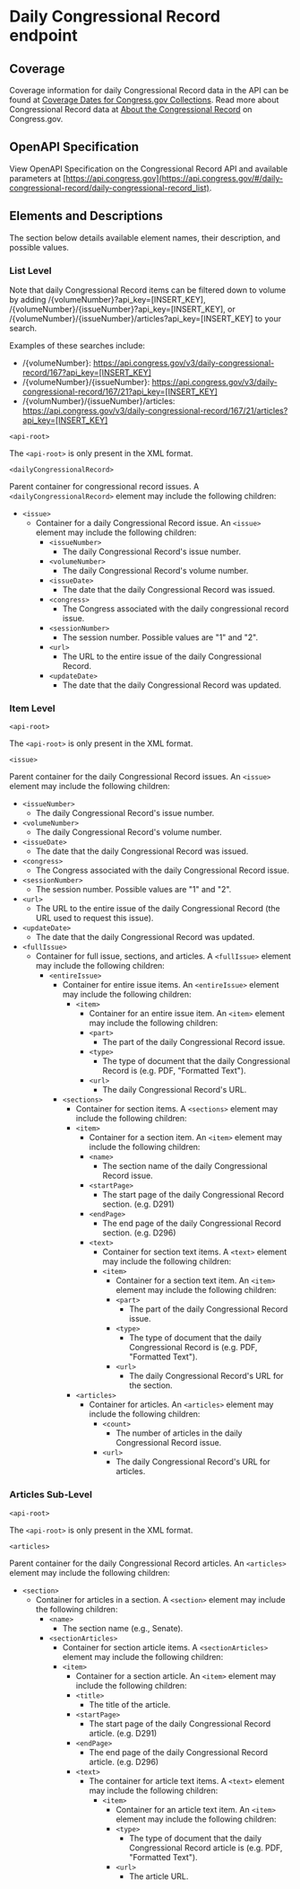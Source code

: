 # Daily Congressional Record endpoint

## Coverage

Coverage information for daily Congressional Record data in the API can be found at [Coverage Dates for Congress.gov Collections](https://www.congress.gov/help/coverage-dates).  Read more about Congressional Record data at [About the Congressional Record](https://www.congress.gov/help/congressional-record) on Congress.gov.

## OpenAPI Specification

View OpenAPI Specification on the Congressional Record API and available parameters at [https://api.congress.gov](https://api.congress.gov/#/daily-congressional-record/daily-congressional-record_list).

## Elements and Descriptions

The section below details available element names, their description, and possible values.

### List Level

Note that daily Congressional Record items can be filtered down to volume by adding /{volumeNumber}?api_key=[INSERT_KEY], /{volumeNumber}/{issueNumber}?api_key=[INSERT_KEY], or /{volumeNumber}/{issueNumber}/articles?api_key=[INSERT_KEY] to your search. 

Examples of these searches include:
- /{volumeNumber}: <https://api.congress.gov/v3/daily-congressional-record/167?api_key=[INSERT_KEY]>
- /{volumeNumber}/{issueNumber}: <https://api.congress.gov/v3/daily-congressional-record/167/21?api_key=[INSERT_KEY]>
- /{volumNumber}/{issueNumber}/articles: <https://api.congress.gov/v3/daily-congressional-record/167/21/articles?api_key=[INSERT_KEY]>

`<api-root>`

The `<api-root>` is only present in the XML format.

`<dailyCongressionalRecord>`

Parent container for congressional record issues. A `<dailyCongressionalRecord>` element may include the following children:

- `<issue>`
  - Container for a daily Congressional Record issue. An `<issue>` element may include the following children:
    - `<issueNumber>`
      - The daily Congressional Record's issue number.
    - `<volumeNumber>`
      - The daily Congressional Record's volume number.
    - `<issueDate>`
       - The date that the daily Congressional Record was issued.
    - `<congress>`
      - The Congress associated with the daily congressional record issue.
    - `<sessionNumber>`
      - The session number. Possible values are "1" and "2". 
    - `<url>` 
      - The URL to the entire issue of the daily Congressional Record. 
    - `<updateDate>` 
       - The date that the daily Congressional Record was updated.
      
### Item Level

`<api-root>`

 The `<api-root>` is only present in the XML format.

 `<issue>`

 Parent container for the daily Congressional Record issues. An `<issue>` element may include the following children:

   - `<issueNumber>`
      - The daily Congressional Record's issue number.
   - `<volumeNumber>`
      - The daily Congressional Record's volume number.
   - `<issueDate>`
      - The date that the daily Congressional Record was issued.
   - `<congress>`
      - The Congress associated with the daily Congressional Record issue.
   - `<sessionNumber>`
      - The session number. Possible values are "1" and "2". 
   - `<url>` 
      - The URL to the entire issue of the daily Congressional Record (the URL used to request this issue).
   - `<updateDate>` 
      - The date that the daily Congressional Record was updated.
   - `<fullIssue>`
      - Container for full issue, sections, and articles. A `<fullIssue>` element may include the following children:
        - `<entireIssue>`
          - Container for entire issue items. An `<entireIssue>` element may include the following children:
            - `<item>`
              - Container for an entire issue item. An `<item>` element may include the following children:
              - `<part>`
                 - The part of the daily Congressional Record issue.
              - `<type>`
                 - The type of document that the daily Congressional Record is (e.g. PDF, "Formatted Text").
              - `<url>`
                 - The daily Congressional Record's URL.
          - `<sections>`
              - Container for section items. A `<sections>` element may include the following children:
            - `<item>`
              - Container for a section item. An `<item>` element may include the following children:
              - `<name>`
                 - The section name of the daily Congressional Record issue.
              - `<startPage>`
                 - The start page of the daily Congressional Record section. (e.g. D291)
              - `<endPage>`
                 - The end page of the daily Congressional Record section. (e.g. D296)
              - `<text>`
                - Container for section text items. A `<text>` element may include the following children:
                - `<item>`
                  - Container for a section text item. An `<item>` element may include the following children:
                  - `<part>`
                     - The part of the daily Congressional Record issue.
                  - `<type>`
                     - The type of document that the daily Congressional Record is (e.g. PDF, "Formatted Text").
                  - `<url>`
                     - The daily Congressional Record's URL for the section. 
            - `<articles>`
                - Container for articles. An `<articles>` element may include the following children:
                  - `<count>`
                     - The number of articles in the daily Congressional Record issue.
                  - `<url>`
                     - The daily Congressional Record's URL for articles. 
  
### Articles Sub-Level

  `<api-root>`

  The `<api-root>` is only present in the XML format.

 `<articles>`

 Parent container for the daily Congressional Record articles. An `<articles>` element may include the following children:

   - `<section>`
      - Container for articles in a section. A `<section>` element may include the following children:
        - `<name>`
           - The section name (e.g., Senate).
        - `<sectionArticles>`
           - Container for section article items. A `<sectionArticles>` element may include the following children:
          - `<item>`
            - Container for a section article. An `<item>` element may include the following children:
            - `<title>`
              - The title of the article.
            - `<startPage>`
              - The start page of the daily Congressional Record article. (e.g. D291)
            - `<endPage>`
              - The end page of the daily Congressional Record article. (e.g. D296)
            - `<text>`
              - The container for article text items.  A `<text>` element may include the following children:
                - `<item>`
                   - Container for an article text item. An `<item>` element may include the following children:
                   - `<type>`
                      - The type of document that the daily Congressional Record article is (e.g. PDF, "Formatted Text").
                   - `<url>`
                      - The article URL.
     
